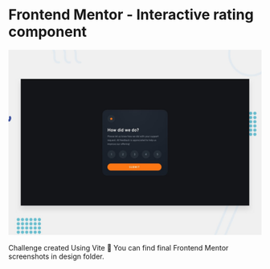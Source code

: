 # Frontend Mentor - Interactive rating component

![Design preview for the Interactive rating component coding challenge](./design/desktop-preview.jpg)

Challenge created Using Vite 🚀 
You can find final Frontend Mentor screenshots in design folder.


